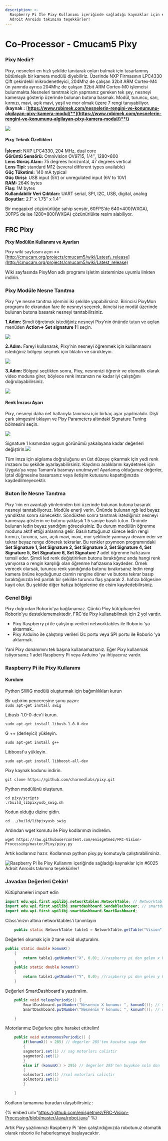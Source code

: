 ```yaml
---
description: >-
  Raspberry Pi İle Pixy Kullanımı içeriğinde sağladığı kaynaklar için #6025
  Adroit Anroids takımına teşekkürler!
---
```


# Co-Processor - Cmucam5 Pixy

### Pixy Nedir?

Pixy, nesneleri en hızlı şekilde tanıtarak onları bulmak için tasarlanmış bütünleşik bir kamera modülü diyebiliriz.  Üzerinde NXP Firmasının LPC4330 Çift çekirdekli mikrodenetleyici, 204Mhz de çalışan 32bit ARM Cortex-M4 ün yanında ayrıca 204Mhz de çalışan 32bit ARM Cortex-M0 işlemcisi bulunmakta.Nesneleri tanıtmak için yapmanız gereken tek şey, nesneyi kameraya gösterip üzerinde bulunan butona basmak. Modül, turuncu, sarı, kırmızı,  mavi, açık mavi, yeşil ve mor olmak üzere 7 rengi tanıyabiliyor. **\(kaynak :** [**https://www.robimek.com/nesnelerin-rengini-ve-konumunu-algilayan-pixy-kamera-modul/**](https://www.robimek.com/nesnelerin-rengini-ve-konumunu-algilayan-pixy-kamera-modul/)**\)**  


![](../.gitbook/assets/image%20%2895%29.png)

#### **Pixy Teknik Özellikleri**

**İşlemci:** NXP LPC4330, 204 MHz, dual core  
**Görüntü Sensörü:** Omnivision OV9715, 1/4″, 1280×800  
**Lens Görüş Alanı:** 75 degrees horizontal, 47 degrees vertical  
**Lens Tipi:** standard M12 \(several different types available\)  
**Güç Tüketimi:** 140 mA typical  
**Güç Girişi:** USB input \(5V\) or unregulated input \(6V to 10V\)  
**RAM:** 264K bytes  
**Flaş:** 1M bytes  
**Kullanılabilir Veri Çıktıları:** UART serial, SPI, I2C, USB, digital, analog  
**Boyutlar:** 2.1″ x 1.75″ x 1.4″

Bir megapixel çözünürlüğe sahip sensör,  60FPS’de 640×400\(WXGA\), 30FPS de ise 1280×800\(WXGA\) çözünürlükte resim alabiliyor.

## FRC Pixy

**Pixy Modülün Kullanımı ve Ayarları**

Pixy wiki sayfasını açın &gt;&gt;  [http://cmucam.org/projects/cmucam5/wiki/Latest\_release](http://cmucam.org/projects/cmucam5/wiki/Latest_release)

Wiki sayfasında PixyMon adlı programı işletim sisteminize uyumlu linkten indirin.

### **Pixy Modüle Nesne Tanıtma**

 Pixy ‘ye nesne tanıtma işlemini iki şekilde yapabilirsiniz. Birincisi PixyMon programı ile ekrandan fare ile nesneyi seçerek, ikincisi ise modül üzerinde bulunan butona basarak nesneyi tanıtabilirsiniz.

**1.Adım:** Şimdi öğretmek istediğiniz nesneyi Pixy’nin önünde tutun ve açılan menüden **Action-&gt; Set signature 1**‘i seçin.

[![](https://www.robimek.com/wp-content/uploads/pixymon-action.jpg)](https://www.robimek.com/wp-content/uploads/pixymon-action.jpg)

**2.Adım:** Fareyi kullanarak, Pixy’nin nesneyi öğrenmek için kullanmasını istediğiniz bölgeyi seçmek için tıklatın ve sürükleyin.

[![](https://www.robimek.com/wp-content/uploads/pxymon-nesne-se%C3%A7imi.jpg)](https://www.robimek.com/wp-content/uploads/pxymon-nesne-se%C3%A7imi.jpg)

**3.Adım:** Bölgeyi seçtikten sonra, Pixy, nesnenizi öğrenir ve otomatik olarak video moduna girer, böylece renk imzanızın ne kadar iyi çalıştığını doğrulayabilirsiniz.

[![](https://www.robimek.com/wp-content/uploads/pixymon-nesne-ogrenme.jpg)](https://www.robimek.com/wp-content/uploads/pixymon-nesne-ogrenme.jpg)

#### **Renk İmzası Ayarı**

Pixy, nesneyi daha net hatlarıyla tanıması için birkaç ayar yapılmalıdır. Dişli çark simgesini tıklayın ve Pixy Parameters altındaki Signature Tuning bölmesini seçin.

[![](https://www.robimek.com/wp-content/uploads/pixymon-ayar.jpg)](https://www.robimek.com/wp-content/uploads/pixymon-ayar.jpg)

Signature 1 kısmından uygun görünümü yakalayana kadar değerleri değiştirin.[![](https://www.robimek.com/wp-content/uploads/pixymon-signature.jpg)](https://www.robimek.com/wp-content/uploads/pixymon-signature.jpg)

Tüm imza için algılama doğruluğunu en üst düzeye çıkarmak için yedi renk imzasını bu şekilde ayarlayabilirsiniz. Kaydırıcı aralıklarını kaydetmek için Uygula’ya veya Tamam’a basmayı unutmayın! Ayarlamış olduğunuz değerler, İptal düğmesine basarsanız veya iletişim kutusunu kapattığınızda kaydedilmeyecektir.

### Buton İle Nesne Tanıtma

Pixy ‘nin en avantajlı yönlerinden biri üzerinde bulunan butona basarak nesneyi tanıtabiliyoruz. Modüle enerji verin. Önünde bulunan rgb led beyaz yandıktan sonra sönecektir. Söndükten sonra tanıtmak istediğimiz nesneyi kameraya gösterin ve butonu yaklaşık 1.5 saniye basılı tutun. Önünde bulunan ledin beyaz yandığını  göreceksiniz. Bu durum modülün öğrenme modunu aktif ettiği anlamına gelir. Basılı tuttuğunuz sürece ledin rengi kırmızı, turuncu, sarı, açık mavi, mavi, mor şeklinde yanmaya devam eder ve tekrar beyaz renge dönerek tekrarlar. Bu renkler pxymoon programındaki **Set Signature 1, Set Signature 2, Set Signature 3, Set Signature 4, Set Signature 5, Set Signature 6, Set Signature 7** adet öğrenme hafızasını temsil eder. Şimdi led renk değiştirirken butonu bıraktığınız anda hangi renk yanıyorsa o rengin karşılığı olan öğrenme hafızasına kaydeder. Örnek verecek olursak, turuncu renk yandığında butonu bırakırsanız ledin rengi kamera önüne koyduğunuz cismin rengine döner ve butona tekrar basıp bıraktığınızda led parlak bir şekilde turuncu flaş yaparak 2. hafıza bölgesine kayıt olur. Bu şekilde diğer hafıza bölgelerine de cisim kaydedebilirsiniz.

### Genel Bilgi

Pixy doğrudan Roborio'ya bağlanamaz. Çünkü Pixy kütüphaneleri Roborio'yu desteklememektedir. FRC'de Pixy kullanabilmek için 2 yol vardır.

* Pixy Raspberry pi ile çalıştırıp verileri networktables ile Roborio 'ya aktarmak..
* Pixy Arduino ile çalıştırıp verileri I2c portu veya SPI portu ile Roborio 'ya aktarmak.

Yani Pixy donanımını tek başına kullanamazsınız. Eğer Pixy kullanmak istiyorsanız 1 adet Raspberry Pi veya Arduino 'ya ihtiyacınız vardır.

### **Raspberry Pi ile Pixy Kullanımı** 

#### Kurulum

Python SWIG modülü oluşturmak için bağımlılıkları kurun

Bir uçbirim penceresine şunu yazın:  
`sudo apt-get install swig`

Libusb-1.0-0-dev'i kurun.

`sudo apt-get install libusb-1.0-0-dev`

G ++ \(derleyici\) yükleyin.

`sudo apt-get install g++`

Libboost'u yükleyin.

`sudo apt-get install libboost-all-dev`

Pixy kaynak kodunu indirin.

`git clone https://github.com/charmedlabs/pixy.git`

Python modülünü oluşturun.

 `cd pixy/scripts`  
`./build_libpixyusb_swig.sh`

Kodun olduğu dizine gidin.

 `cd ../build/libpixyusb_swig`

Ardından wget komutu ile Pixy kodlarımızı indirelim.

```text
wget https://raw.githubusercontent.com/enisgetmez/FRC-Vision-Processing/master/Pixy/pixy.py
```

Artık kodlarınız hazır. Kodlarınızı python pixy.py komutuyla çalıştırabilirsiniz. 

![Raspberry Pi &#x130;le Pixy Kullan&#x131;m&#x131; i&#xE7;eri&#x11F;inde sa&#x11F;lad&#x131;&#x11F;&#x131; kaynaklar i&#xE7;in \#6025 Adroit Anroids tak&#x131;m&#x131;na te&#x15F;ekk&#xFC;rler!](../.gitbook/assets/12717164_240673006268960_5793277403987910316_n.jpg)

### Javadan Değerleri Çekin!

Kütüphaneleri import edin

```java
import edu.wpi.first.wpilibj.networktables.NetworkTable; // Networktables kütüphanesi
import edu.wpi.first.wpilibj.smartdashboard.SendableChooser; // smartdashboardan verileri görmek için
import edu.wpi.first.wpilibj.smartdashboard.SmartDashboard;
```

Class'ınızın altına networktables'i tanımlayın

```java
	public static NetworkTable table1 = NetworkTable.getTable("Vision"); // vision adında table çekiliyor
```

Değerleri okumak için 2 tane void oluşturalım.

```java
public static double konumX()
	{
		return table1.getNumber("X", 0.0); //raspberry pi den gelen x kordinatları
	}
	public static double konumY() 
	{
		return table1.getNumber("Y", 0.0); //raspberry pi den gelen y kordinatları
	}
```

Değerleri SmartDashboard'a yazdıralım.

```java
	public void teleopPeriodic() {
		SmartDashboard.putNumber("Nesnenin X konumu: ", konumX()); // smartdashboarda x konumu yazdır
		SmartDashboard.putNumber("Nesnenin Y konumu: ", konumY()); // smartdashboarda y konumunu yazdır

	}
```

Motorlarımız Değerlere göre haraket ettirelim!

```java
	public void autonomousPeriodic() {
		if(konumX() < 285) // degerler 285'ten kucukse saga don
		{
		sagmotor1.set(1) // sag motorları calistir
		sagmotor2.set(1)
		}
		else if (konumX() > 295) // degerler 295'ten buyukse sola don
		{
		solmotor1.set(1) //sol motorlari calistir
		solmotor2.set(1)
		}

	}
```

Kodların tamamına buradan ulaşabilirsiniz : 

{% embed url="https://github.com/enisgetmez/FRC-Vision-Processing/blob/master/Java/robot.java" %}

Artık Pixy yazılımınızı Raspberry Pi 'den çalıştırdığınızda robotunuz otomatik olarak roborio ile haberleşmeye başlayacaktır.

